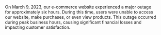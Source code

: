 On March 9, 2023, our e-commerce website experienced a major outage for approximately six hours. During this time, users were unable to access our website, make purchases, or even view products. This outage occurred during peak business hours, causing significant financial losses and impacting customer satisfaction.
